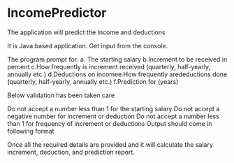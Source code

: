 # IncomePredictor
The application will predict the Income and deductions

It is Java based application. Get input from the console.

The program prompt for:
a. The starting salary
b.Increment to be received in percent
c.How frequently is increment received (quarterly, half-yearly, annually etc.)
d.Deductions on incomee.How frequently aredeductions done (quarterly, half-yearly, annually etc.)
f.Prediction for (years)

Below validation has been taken care

Do not accept a number less than 1 for the starting salary
Do not accept a negative number for increment or deduction
Do not accept a number less than 1 for frequency of increment or deductions
Output should come in following format


Once all the required details are provided and it will calculate the salary increment, deduction, and prediction report.
